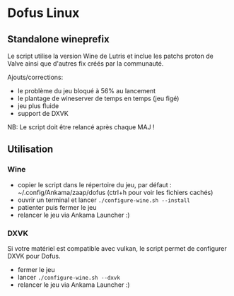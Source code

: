 # Dofus Linux
## Standalone wineprefix

Le script utilise la version Wine de Lutris et inclue les patchs proton de Valve ainsi que d'autres fix créés par la communauté.

Ajouts/corrections:
- le problème du jeu bloqué à 56% au lancement
- le plantage de wineserver de temps en temps (jeu figé)
- jeu plus fluide
- support de DXVK

NB: Le script doit être relancé après chaque MAJ !

## Utilisation
### Wine
- copier le script dans le répertoire du jeu, par défaut : ~/.config/Ankama/zaap/dofus (ctrl+h pour voir les fichiers cachés)
- ouvrir un terminal et lancer ```./configure-wine.sh --install```
- patienter puis fermer le jeu
- relancer le jeu via Ankama Launcher :)

### DXVK
Si votre matériel est compatible avec vulkan, le script permet de configurer DXVK pour Dofus. 
- fermer le jeu 
- lancer ```./configure-wine.sh --dxvk```
- relancer le jeu via Ankama Launcher :)